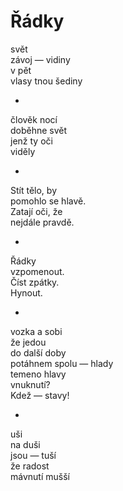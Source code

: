 Řádky
=====

svět  
závoj — vidiny  
v pět  
vlasy tnou šediny

*

člověk nocí  
doběhne svět  
jenž ty oči  
viděly

*

Stít tělo, by  
pomohlo se hlavě.  
Zatají oči, že  
nejdále pravdě.

*

Řádky  
vzpomenout.  
Číst zpátky.  
Hynout.

*

vozka a sobi  
že jedou  
do další doby  
potáhnem spolu — hlady  
temeno hlavy  
vnuknutí?  
Kdež — stavy!

*

uši  
na duši  
jsou — tuší  
že radost  
mávnutí mušší


